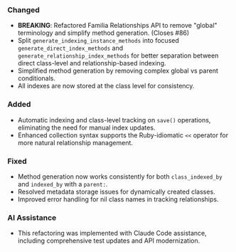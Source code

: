 ### Changed
- **BREAKING**: Refactored Familia Relationships API to remove "global" terminology and simplify method generation. (Closes #86)
- Split `generate_indexing_instance_methods` into focused `generate_direct_index_methods` and `generate_relationship_index_methods` for better separation between direct class-level and relationship-based indexing.
- Simplified method generation by removing complex global vs parent conditionals.
- All indexes are now stored at the class level for consistency.

### Added
- Automatic indexing and class-level tracking on `save()` operations, eliminating the need for manual index updates.
- Enhanced collection syntax supports the Ruby-idiomatic `<<` operator for more natural relationship management.

### Fixed
- Method generation now works consistently for both `class_indexed_by` and `indexed_by` with a `parent:`.
- Resolved metadata storage issues for dynamically created classes.
- Improved error handling for nil class names in tracking relationships.

### AI Assistance
- This refactoring was implemented with Claude Code assistance, including comprehensive test updates and API modernization.
